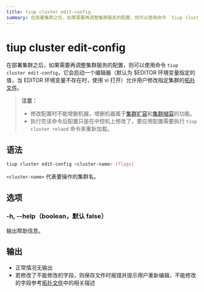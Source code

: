 ```yaml
---
title: tiup cluster edit-config
summary: 在部署集群之后，如果需要再调整集群服务的配置，则可以使用命令 `tiup cluster edit-config`，它会启动一个编辑器（默认为 $EDITOR 环境变量指定的值，当 EDITOR 环境变量不存在时，使用 vi 打开）允许用户修改指定集群的拓扑文件。
---
```


# tiup cluster edit-config

在部署集群之后，如果需要再调整集群服务的配置，则可以使用命令 `tiup cluster edit-config`，它会启动一个编辑器（默认为 $EDITOR 环境变量指定的值，当 EDITOR 环境变量不存在时，使用 vi 打开）允许用户修改指定集群的[拓扑文件](/tiup/tiup-cluster-topology-reference.md)。

> **注意：**
> 
> + 修改配置时不能增删机器，增删机器属于[集群扩容](/tiup/tiup-component-cluster-scale-out.md)和[集群缩容](/tiup/tiup-component-cluster-scale-in.md)的功能。
> + 执行完该命令后配置只是在中控机上修改了，要应用配置需要执行 `tiup cluster relaod` 命令来重新加载。

## 语法

```sh
tiup cluster edit-config <cluster-name> [flags]
```

`<cluster-name>` 代表要操作的集群名。

## 选项

### -h, --help（boolean，默认 false）

输出帮助信息。

## 输出

- 正常情况无输出
- 若修改了不能修改的字段，则保存文件时报错并提示用户重新编辑，不能修改的字段参考[拓扑文件](/tiup/tiup-cluster-topology-reference.md)中的相关描述
